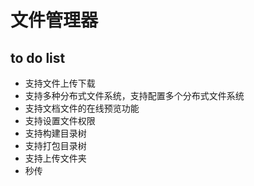 # 文件管理器

## to do list 

- 支持文件上传下载
- 支持多种分布式文件系统，支持配置多个分布式文件系统
- 支持文档文件的在线预览功能
- 支持设置文件权限
- 支持构建目录树
- 支持打包目录树
- 支持上传文件夹
- 秒传